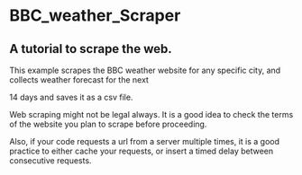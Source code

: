 # BBC_weather_Scraper

## A tutorial to scrape the web.

This example scrapes the BBC weather website for any specific city, and collects weather forecast for the next

14 days and saves it as a csv file.

Web scraping might not be legal always. It is a good idea to check the terms of the website you plan to scrape before proceeding.

Also, if your code requests a url from a server multiple times, it is a good practice to either
cache your requests, or insert a timed delay between consecutive requests.
